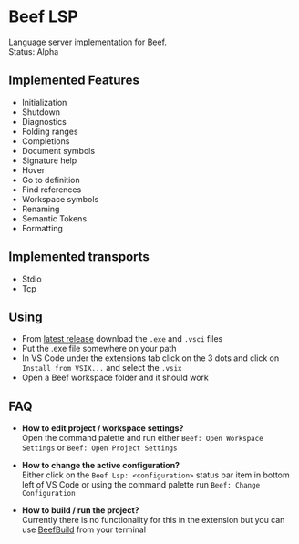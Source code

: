 # Beef LSP
Language server implementation for Beef.  
Status: Alpha

## Implemented Features
 - Initialization
 - Shutdown
 - Diagnostics
 - Folding ranges
 - Completions
 - Document symbols
 - Signature help
 - Hover
 - Go to definition
 - Find references
 - Workspace symbols
 - Renaming
 - Semantic Tokens
 - Formatting

## Implemented transports
 - Stdio
 - Tcp

## Using
 - From [latest release](https://github.com/MineGame159/Beef/releases) download the `.exe` and `.vsci` files
 - Put the .exe file somewhere on your path
 - In VS Code under the extensions tab click on the 3 dots and click on `Install from VSIX...` and select the `.vsix`
 - Open a Beef workspace folder and it should work

## FAQ
 - **How to edit project / workspace settings?**  
 Open the command palette and run either `Beef: Open Workspace Settings` or `Beef: Open Project Settings`

 - **How to change the active configuration?**  
 Either click on the `Beef Lsp: <configuration>` status bar item in bottom left of VS Code or using the command palette run `Beef: Change Configuration`

 - **How to build / run the project?**  
 Currently there is no functionality for this in the extension but you can use [BeefBuild](https://www.beeflang.org/docs/beefbuild/) from your terminal